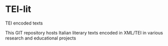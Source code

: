 TEI-lit
=======

TEI encoded texts

This GIT repository hosts Italian literary texts encoded in XML/TEI in various research and educational projects

